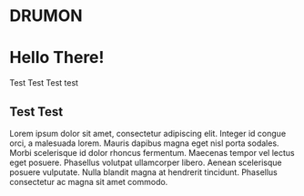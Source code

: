 # DRUMON

<h1>Hello There!</h1>

Test Test Test test

<h2>Test Test</h2>

<p>
   Lorem ipsum dolor sit amet, consectetur adipiscing elit. Integer id congue orci, a malesuada lorem. Mauris dapibus magna eget nisl porta sodales. Morbi scelerisque id dolor rhoncus fermentum. Maecenas tempor vel lectus eget posuere. Phasellus volutpat ullamcorper libero. Aenean scelerisque posuere vulputate. Nulla blandit magna at hendrerit tincidunt. Phasellus consectetur ac magna sit amet commodo. 
</p>

<!--
**drumon-iq/drumon-iq** is a ✨ _special_ ✨ repository because its `README.md` (this file) appears on your GitHub profile.

Here are some ideas to get you started:

- 🔭 I’m currently working on ...
- 🌱 I’m currently learning ...
- 👯 I’m looking to collaborate on ...
- 🤔 I’m looking for help with ...
- 💬 Ask me about ...
- 📫 How to reach me: ...
- 😄 Pronouns: ...
- ⚡ Fun fact: ...
-->
